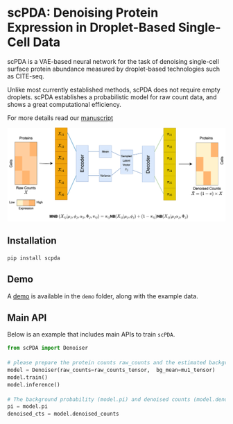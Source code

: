 # scPDA: Denoising Protein Expression in Droplet-Based Single-Cell Data

scPDA is a VAE-based neural network for the task of denoising single-cell surface protein abundance measured by droplet-based technologies such as CITE-seq.

Unlike most currently established methods, scPDA does not require empty droplets. scPDA establishes a probabilistic model for raw count data, and shows a great computational efficiency.

For more details read our [manuscript]()
<p align="center">
  <img src="https://raw.githubusercontent.com/PancakeZoy/scPDA/refs/heads/main/img/scPDA_stru.png" width="750" title="model_pic">
</p>

## Installation
`pip install scpda`

## Demo
A [demo](demo/demo.ipynb) is available in the `demo` folder, along with the example data.

## Main API
Below is an example that includes main APIs to train `scPDA`.

```python
from scPDA import Denoiser

# please prepare the protein counts raw_counts and the estimated background mean mu1 (torch.tensor)
model = Denoiser(raw_counts=raw_counts_tensor,  bg_mean=mu1_tensor)
model.train()
model.inference()

# The background probability (model.pi) and denoised counts (model.denoised_counts) are returned
pi = model.pi
denoised_cts = model.denoised_counts
```
